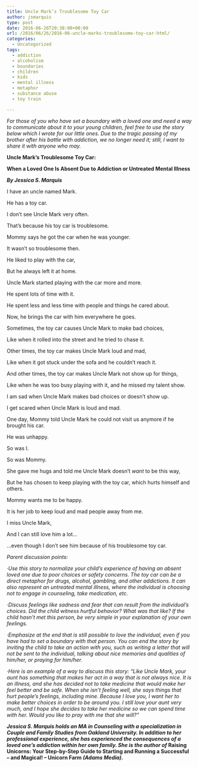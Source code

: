 ```yaml
---
title: Uncle Mark’s Troublesome Toy Car
author: jsmarquis
type: post
date: 2016-06-26T20:38:00+00:00
url: /2016/06/26/2016-06-uncle-marks-troublesome-toy-car-html/
categories:
  - Uncategorized
tags:
  - addiction
  - alcoholism
  - boundaries
  - children
  - kids
  - mental illness
  - metaphor
  - substance abuse
  - toy train

---
```


_For those of you who have set a boundary with a loved one and need a way to communicate about it to your young children, feel free to use the story below which I wrote for our little ones. Due to the tragic passing of my brother after his battle with addiction, we no longer need it; still, I want to share it with anyone who may._

<b>Uncle Mark’s Troublesome Toy Car:</b>

<b>When a Loved One Is Absent Due to Addiction or Untreated Mental Illness</b>

<i><b>By Jessica S. Marquis</b></i>

I have an uncle named Mark.

He has a toy car.

I don’t see Uncle Mark very often.

That’s because his toy car is troublesome.

Mommy says he got the car when he was younger.

It wasn’t so troublesome then.

He liked to play with the car,

But he always left it at home.

Uncle Mark started playing with the car more and more.

He spent lots of time with it.

He spent less and less time with people and things he cared about.

Now, he brings the car with him everywhere he goes.

Sometimes, the toy car causes Uncle Mark to make bad choices,

Like when it rolled into the street and he tried to chase it.

Other times, the toy car makes Uncle Mark loud and mad,

Like when it got stuck under the sofa and he couldn’t reach it.

And other times, the toy car makes Uncle Mark not show up for things,

Like when he was too busy playing with it, and he missed my talent show.

I am sad when Uncle Mark makes bad choices or doesn’t show up.

I get scared when Uncle Mark is loud and mad.

One day, Mommy told Uncle Mark he could not visit us anymore if he brought his car.

He was unhappy.

So was I.

So was Mommy.

She gave me hugs and told me Uncle Mark doesn’t <i>want</i> to be this way,

But he has chosen to keep playing with the toy car, which hurts himself and others.

Mommy wants me to be happy.

It is her job to keep loud and mad people away from me.

I miss Uncle Mark,

And I can still love him a lot…

…even though I don’t see him because of his troublesome toy car.

<i>Parent discussion points:</i>

·<i>Use this story to normalize your child’s experience of having an absent loved one due to poor choices or safety concerns. The toy car can be a direct metaphor for drugs, alcohol, gambling, and other addictions. It can also represent an untreated mental illness, where the individual is choosing not to engage in counseling, take medication, etc. </i>

·<i>Discuss feelings like sadness and fear that can result from the individual’s choices. Did the child witness hurtful behavior? What was that like? If the child hasn’t met this person, be very simple in your explanation of your own feelings.</i>

·<i>Emphasize at the end that is still possible to love the individual, even if you have had to set a boundary with that person. You can end the story by inviting the child to take an action with you, such as writing a letter that will not be sent to the individual, talking about nice memories and qualities of him/her, or praying for him/her. </i>

·<i>Here is an example of a way to discuss this story: “Like Uncle Mark, your aunt has something that makes her act in a way that is not always nice. It is an illness, and she has decided not to take medicine that would make her feel better and be safe. When she isn’t feeling well, she says things that hurt people’s feelings, including mine. Because I love you, I want her to make better choices in order to be around you. I still love your aunt very much, and I hope she decides to take her medicine so we can spend time with her. Would you like to pray with me that she will?”</i>

<b><i>Jessica S. Marquis</i><i> holds an MA in Counseling with a specialization in Couple and Family Studies from Oakland University. In addition to her professional experience, she has experienced the consequences of a loved one&#8217;s addiction within her own family. She is the author of </i>Raising Unicorns: Your Step-by-Step Guide to Starting and Running a Successful &#8211; and Magical! &#8211; Unicorn Farm <i>(Adams Media).&nbsp;</i></b>
